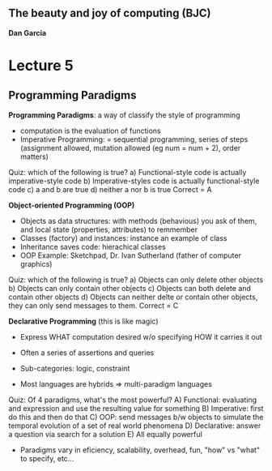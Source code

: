 ## The beauty and joy of computing (BJC)  
**Dan Garcia**

# Lecture 5
## Programming Paradigms

**Programming Paradigms**: a way of classify the style of programming
- computation is the evaluation of functions
- Imperative Programming: = sequential programming, series of steps  
(assignment allowed, mutation allowed (eg num = num + 2), order matters)

Quiz: which of the following is true?
a) Functional-style code is actually imperative-style code
b) Imperative-styles code is actually functional-style code
c) a and b are true
d) neither a nor b is true
Correct = A

**Object-oriented Programming (OOP)**
- Objects as data structures: with methods (behavious) you ask of them, and local state (properties, attributes) to remmember
- Classes (factory) and instances: instance an example of class
- Inheritance saves code: hierachical classes
- OOP Example: Sketchpad, Dr. Ivan Sutherland (father of computer graphics)

Quiz: which of the following is true?
a) Objects can only delete other objects
b) Objects can only contain other objects
c) Objects can both delete and contain other objects
d) Objects can neither delte or contain other objects, they can only send messages to them.
Correct = C

**Declarative Programming** (this is like magic)
- Express WHAT computation desired w/o specifying HOW it carries it out
- Often a series of assertions and queries
- Sub-categories: logic, constraint

- Most languages are hybrids => multi-paradigm languages

Quiz: Of 4 paradigms, what's the most powerful?
A) Functional: evaluating and expression and use the resulting value for something
B) Imperative: first do this and then do that
C) OOP: send messages b/w objects to simulate the temporal evolution of a set of real world phenomena
D) Declarative: answer a question via search for a solution
E) All equally powerful

- Paradigms vary in eficiency, scalability, overhead, fun, "how" vs "what" to specify, etc...
